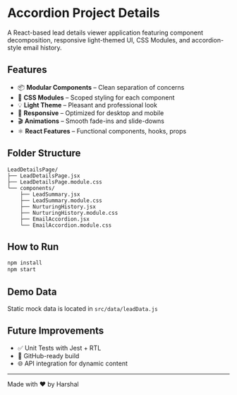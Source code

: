# Accordion Project Details

A React-based lead details viewer application featuring component decomposition, responsive light-themed UI, CSS Modules, and accordion-style email history.

## Features

- 📦 **Modular Components** – Clean separation of concerns
- 🎨 **CSS Modules** – Scoped styling for each component
- 💡 **Light Theme** – Pleasant and professional look
- 📱 **Responsive** – Optimized for desktop and mobile
- 🎬 **Animations** – Smooth fade-ins and slide-downs
- ⚛️ **React Features** – Functional components, hooks, props

## Folder Structure

```
LeadDetailsPage/
├── LeadDetailsPage.jsx
├── LeadDetailsPage.module.css
└── components/
    ├── LeadSummary.jsx
    ├── LeadSummary.module.css
    ├── NurturingHistory.jsx
    ├── NurturingHistory.module.css
    ├── EmailAccordion.jsx
    └── EmailAccordion.module.css
```

## How to Run

```bash
npm install
npm start
```

## Demo Data

Static mock data is located in `src/data/leadData.js`

## Future Improvements

- ✅ Unit Tests with Jest + RTL
- 🚀 GitHub-ready build
- 🌐 API integration for dynamic content

---

Made with ❤️ by Harshal
